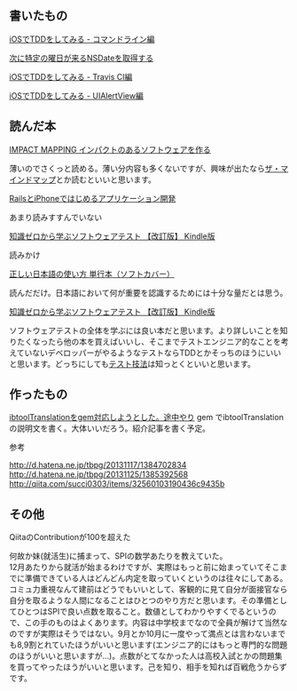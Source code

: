 ## 書いたもの

[iOSでTDDをしてみる - コマンドライン編](http://qiita.com/akuraru/items/7e60c81f6e3b7f6947a4)

[次に特定の曜日が来るNSDateを取得する](http://qiita.com/akuraru/items/e3d9407cc4ab2ba97dd7)

[iOSでTDDをしてみる - Travis CI編](http://qiita.com/akuraru/items/7dc8e32ca0d6d20e73d9)

[iOSでTDDをしてみる - UIAlertView編](http://qiita.com/akuraru/items/f865303680acb1bdb275)


## 読んだ本

[IMPACT MAPPING インパクトのあるソフトウェアを作る](http://www.amazon.co.jp/gp/product/4798135933/ref=as_li_ss_tl?ie=UTF8&camp=247&creative=7399&creativeASIN=4798135933&linkCode=as2&tag=akuraru-22)

薄いのでさくっと読める。薄い分内容も多くないですが、興味が出たなら[ザ・マインドマップ](http://rcm-fe.amazon-adsystem.com/e/cm?lt1=_blank&bc1=000000&IS2=1&bg1=FFFFFF&fc1=000000&lc1=0000FF&t=akuraru-22)とか読むといいと思います。

[RailsとiPhoneではじめるアプリケーション開発](http://rcm-fe.amazon-adsystem.com/e/cm?lt1=_blank&bc1=000000&IS2=1&bg1=FFFFFF&fc1=000000&lc1=0000FF&t=akuraru-22)

あまり読みすすんでいない

[知識ゼロから学ぶソフトウェアテスト 【改訂版】 Kindle版](http://www.amazon.co.jp/gp/product/B00HQ7S5CA?ie=UTF8&camp=1207&creative=8411&creativeASIN=B00HQ7S5CA&linkCode=shr&tag=akuraru-22)

読みかけ


[正しい日本語の使い方 単行本（ソフトカバー）](http://www.amazon.co.jp/gp/product/4777927091?ie=UTF8&camp=1207&creative=8411&creativeASIN=4777927091&linkCode=shr&tag=akuraru-22)

読んだだけ。日本語において何が重要を認識するためには十分な量だとは思う。

[知識ゼロから学ぶソフトウェアテスト 【改訂版】 Kindle版](http://www.amazon.co.jp/gp/product/B00HQ7S5CA?ie=UTF8&camp=1207&creative=8411&creativeASIN=B00HQ7S5CA&linkCode=shr&tag=akuraru-22)

ソフトウェアテストの全体を学ぶには良い本だと思います。より詳しいことを知りたくなったら他の本を買えばいいし、そこまでテストエンジニア的なことを考えていないデベロッパーがやるようなテストならTDDとかそっちのほうにいいと思います。どっちにしても[テスト技法](http://www.amazon.co.jp/gp/product/4822282511?ie=UTF8&camp=1207&creative=8411&creativeASIN=4822282511&linkCode=shr&tag=akuraru-22)は知っとくといいと思います。

## 作ったもの

[ibtoolTranslationをgem対応しようとした。途中やり](https://github.com/akuraru/ibtoolTranslation)
gem でibtoolTranslationの説明文を書く。大体いいだろう。紹介記事を書く予定。

参考

http://d.hatena.ne.jp/tbpg/20131117/1384702834
http://d.hatena.ne.jp/tbpg/20131125/1385392568
http://qiita.com/succi0303/items/32560103190436c9435b

## その他
QiitaのContributionが100を超えた

何故か妹(就活生)に捕まって、SPIの数学あたりを教えていた。  
12月あたりから就活が始まるわけですが、実際はもっと前に始まっていてそこまでに準備できている人はどんどん内定を取っていくというのは往々にしてある。コミュ力重視なんて建前はどうでもいいとして、客観的に見て自分が面接官なら自分を取るような人間になることはひとつのやり方だと思います。その準備としてひとつはSPIで良い点数を取ること。数値としてわかりやすくでるというので、この手のものはよくあります。内容は中学校までなので全員が解けて当然なのですが実際はそうではない。9月とか10月に一度やって満点とは言わないまでも8,9割とれていたほうがいいと思います(エンジニア的にはもっと専門的な問題のほうがいいと思いますが...)。点数がとてなかった人は高校入試とかの問題集を買ってやったほうがいいと思います。己を知り、相手を知れば百戦危うからずです。

